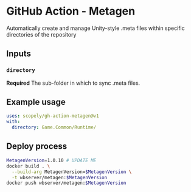 # GitHub Action - Metagen

Automatically create and manage Unity-style .meta files
within specific directories of the repository

## Inputs

### `directory`

**Required** The sub-folder in which to sync .meta files.

## Example usage

```yaml
uses: scopely/gh-action-metagen@v1
with:
  directory: Game.Common/Runtime/
```

## Deploy process

```sh
MetagenVersion=1.0.10 # UPDATE ME
docker build . \
  --build-arg MetagenVersion=$MetagenVersion \
  -t wbserver/metagen:$MetagenVersion
docker push wbserver/metagen:$MetagenVersion
```

